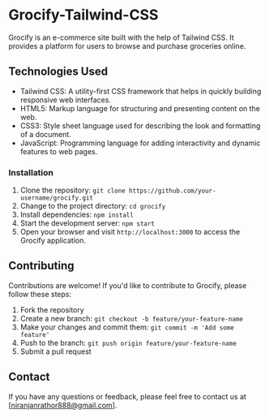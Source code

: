 # Grocify-Tailwind-CSS
Grocify is an e-commerce site built with the help of Tailwind CSS. It provides a platform for users to browse and purchase groceries online.

## Technologies Used

- Tailwind CSS: A utility-first CSS framework that helps in quickly building responsive web interfaces.
- HTML5: Markup language for structuring and presenting content on the web.
- CSS3: Style sheet language used for describing the look and formatting of a document.
- JavaScript: Programming language for adding interactivity and dynamic features to web pages.

### Installation

1. Clone the repository: `git clone https://github.com/your-username/grocify.git`
2. Change to the project directory: `cd grocify`
3. Install dependencies: `npm install`
4. Start the development server: `npm start`
5. Open your browser and visit `http://localhost:3000` to access the Grocify application.

## Contributing

Contributions are welcome! If you'd like to contribute to Grocify, please follow these steps:

1. Fork the repository
2. Create a new branch: `git checkout -b feature/your-feature-name`
3. Make your changes and commit them: `git commit -m 'Add some feature'`
4. Push to the branch: `git push origin feature/your-feature-name`
5. Submit a pull request

## Contact

If you have any questions or feedback, please feel free to contact us at [niranjanrathor888@gmail.com].
